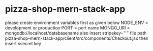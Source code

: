 # pizza-shop-mern-stack-app
please create environment variables first as given below
NODE_ENV = development or production
PORT = port name
MONGO_URI = mongodb://localhost/databasename
also insert stripekey=" "
file path pizza-shop-mern-stack-app/client/src/components/Checkout.jsx
then insert ssecret key
